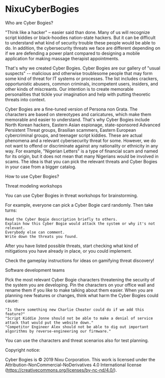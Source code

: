 # NixuCyberBogies

Who are Cyber Bogies?

"Think like a hacker" – easier said than done. Many of us will recognize script kiddies or black-hoodies nation-state hackers. But it can be difficult to understand what kind of security trouble these people would be able to do. In addition, the cybersecurity threats we face are different depending on if we are defending a power plant compared to designing a mobile application for making massage therapist appointments.

That's why we created Cyber Bogies. Cyber Bogies are our gallery of "usual suspects" -- malicious and otherwise troublesome people that may form some kind of threat for IT systems or processes. The list includes crackers, opportunistic abusers, common criminals, incompetent users, insiders, and other kinds of miscreants. Our intention is to create memorable personalities that tickle your imagination and help with putting theoretic threats into context.

Cyber Bogies are a fine-tuned version of Persona non Grata. The characters are based on stereotypes and caricatures, which make them memorable and easier to understand. That's why Cyber Bogies include North Korean hackers, Eastern Asian espionage, state-sponsored Advanced Persistent Threat groups, Brasilian scammers, Eastern European cybercriminal groups, and teenager script kiddies. These are actual phenomena and a relevant cybersecurity threat for some. However, we do not want to offend or discriminate against any nationality or ethnicity in any way. For example, "Nigerian Letters" is a type of financial scam and named for its origin, but it does not mean that many Nigerians would be involved in scams. The idea is that you can pick the relevant threats and Cyber Bogies in your case from a bigger catalog.


How to use Cyber Bogies?

Threat modeling workshops

You can use Cyber Bogies in threat workshops for brainstorming.

For example, everyone can pick a Cyber Bogie card randomly. Then take turns:

    Read the Cyber Bogie description briefly to others.
    Explain how this Cyber Bogie would attack the system or why it's not relevant.
    Everybody else can comment.
    Write down the threats you found.

After you have listed possible threats, start checking what kind of mitigations you have already in place, or you could implement.

Check the gameplay instructions for ideas on gamifying threat discovery!


Software development teams

Pick the most relevant Cyber Bogie characters threatening the security of the system you are developing. Pin the characters on your office wall and rename them if you like to make talking about them easier. When you are planning new features or changes, think what harm the Cyber Bogies could cause:

    "Is there something new Charlie Cheater could do if we add this feature?" 
    "Script Kiddie Jonne should not be able to make a denial of service attack that would put the website down."
    "Competitor Engineer Alex should not be able to dig out important algorithms by reverse-engineering our firmware."

You can use the characters and threat scenarios also for test planning.


Copyright notice:

Cyber Bogies is © 2019 Nixu Corporation.  This work is licensed under the Attribution-NonCommercial-NoDerivatives 4.0 International license (https://creativecommons.org/licenses/by-nc-nd/4.0/).

